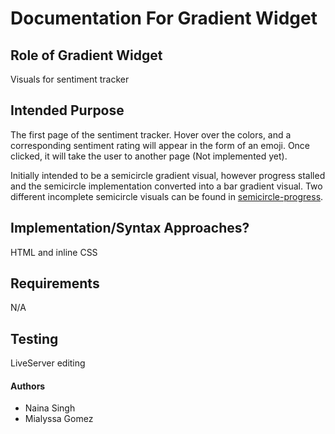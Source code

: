 # Documentation For Gradient Widget

## Role of Gradient Widget

Visuals for sentiment tracker

## Intended Purpose

The first page of the sentiment tracker. Hover over the colors, and a corresponding
sentiment rating will appear in the form of an emoji. Once clicked, it will take the
user to another page (Not implemented yet).

Initially intended to be a semicircle gradient visual, however progress stalled and the
semicircle implementation converted into a bar gradient visual. Two different incomplete
semicircle visuals can be found in [semicircle-progress](semicircle-progress).

## Implementation/Syntax Approaches?

HTML and inline CSS

## Requirements

N/A

## Testing

LiveServer editing

#### Authors

- Naina Singh
- Mialyssa Gomez
